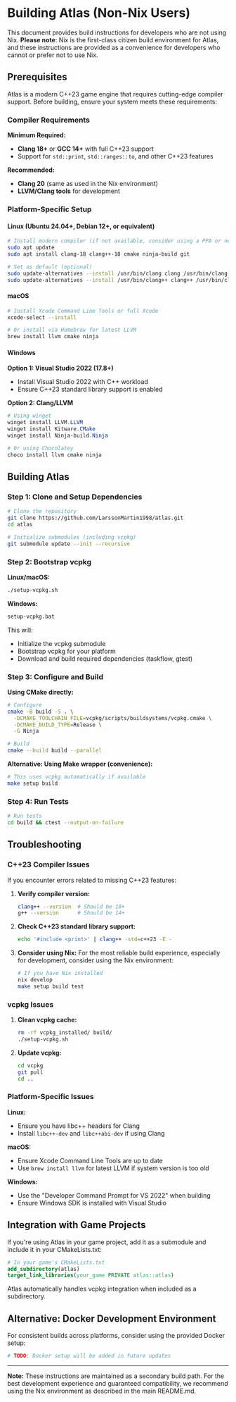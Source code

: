 # Building Atlas (Non-Nix Users)

This document provides build instructions for developers who are not using Nix. **Please note**: Nix is the first-class citizen build environment for Atlas, and these instructions are provided as a convenience for developers who cannot or prefer not to use Nix.

## Prerequisites

Atlas is a modern C++23 game engine that requires cutting-edge compiler support. Before building, ensure your system meets these requirements:

### Compiler Requirements

**Minimum Required:**
- **Clang 18+** or **GCC 14+** with full C++23 support
- Support for `std::print`, `std::ranges::to`, and other C++23 features

**Recommended:**
- **Clang 20** (same as used in the Nix environment)
- **LLVM/Clang tools** for development

### Platform-Specific Setup

#### Linux (Ubuntu 24.04+, Debian 12+, or equivalent)

```bash
# Install modern compiler (if not available, consider using a PPA or newer distro)
sudo apt update
sudo apt install clang-18 clang++-18 cmake ninja-build git

# Set as default (optional)
sudo update-alternatives --install /usr/bin/clang clang /usr/bin/clang-18 100
sudo update-alternatives --install /usr/bin/clang++ clang++ /usr/bin/clang++-18 100
```

#### macOS

```bash
# Install Xcode Command Line Tools or full Xcode
xcode-select --install

# Or install via Homebrew for latest LLVM
brew install llvm cmake ninja
```

#### Windows

**Option 1: Visual Studio 2022 (17.8+)**
- Install Visual Studio 2022 with C++ workload
- Ensure C++23 standard library support is enabled

**Option 2: Clang/LLVM**
```powershell
# Using winget
winget install LLVM.LLVM
winget install Kitware.CMake
winget install Ninja-build.Ninja

# Or using Chocolatey
choco install llvm cmake ninja
```

## Building Atlas

### Step 1: Clone and Setup Dependencies

```bash
# Clone the repository
git clone https://github.com/LarssonMartin1998/atlas.git
cd atlas

# Initialize submodules (including vcpkg)
git submodule update --init --recursive
```

### Step 2: Bootstrap vcpkg

**Linux/macOS:**
```bash
./setup-vcpkg.sh
```

**Windows:**
```bat
setup-vcpkg.bat
```

This will:
- Initialize the vcpkg submodule
- Bootstrap vcpkg for your platform
- Download and build required dependencies (taskflow, gtest)

### Step 3: Configure and Build

**Using CMake directly:**
```bash
# Configure
cmake -B build -S . \
  -DCMAKE_TOOLCHAIN_FILE=vcpkg/scripts/buildsystems/vcpkg.cmake \
  -DCMAKE_BUILD_TYPE=Release \
  -G Ninja

# Build
cmake --build build --parallel
```

**Alternative: Using Make wrapper (convenience):**
```bash
# This uses vcpkg automatically if available
make setup build
```

### Step 4: Run Tests

```bash
# Run tests
cd build && ctest --output-on-failure
```

## Troubleshooting

### C++23 Compiler Issues

If you encounter errors related to missing C++23 features:

1. **Verify compiler version:**
   ```bash
   clang++ --version  # Should be 18+ 
   g++ --version      # Should be 14+
   ```

2. **Check C++23 standard library support:**
   ```bash
   echo '#include <print>' | clang++ -std=c++23 -E -
   ```

3. **Consider using Nix:** For the most reliable build experience, especially for development, consider using the Nix environment:
   ```bash
   # If you have Nix installed
   nix develop
   make setup build test
   ```

### vcpkg Issues

1. **Clean vcpkg cache:**
   ```bash
   rm -rf vcpkg_installed/ build/
   ./setup-vcpkg.sh
   ```

2. **Update vcpkg:**
   ```bash
   cd vcpkg
   git pull
   cd ..
   ```

### Platform-Specific Issues

**Linux:**
- Ensure you have libc++ headers for Clang
- Install `libc++-dev` and `libc++abi-dev` if using Clang

**macOS:**
- Ensure Xcode Command Line Tools are up to date
- Use `brew install llvm` for latest LLVM if system version is too old

**Windows:**
- Use the "Developer Command Prompt for VS 2022" when building
- Ensure Windows SDK is installed with Visual Studio

## Integration with Game Projects

If you're using Atlas in your game project, add it as a submodule and include it in your CMakeLists.txt:

```cmake
# In your game's CMakeLists.txt
add_subdirectory(atlas)
target_link_libraries(your_game PRIVATE atlas::atlas)
```

Atlas automatically handles vcpkg integration when included as a subdirectory.

## Alternative: Docker Development Environment

For consistent builds across platforms, consider using the provided Docker setup:

```bash
# TODO: Docker setup will be added in future updates
```

---

**Note:** These instructions are maintained as a secondary build path. For the best development experience and guaranteed compatibility, we recommend using the Nix environment as described in the main README.md.